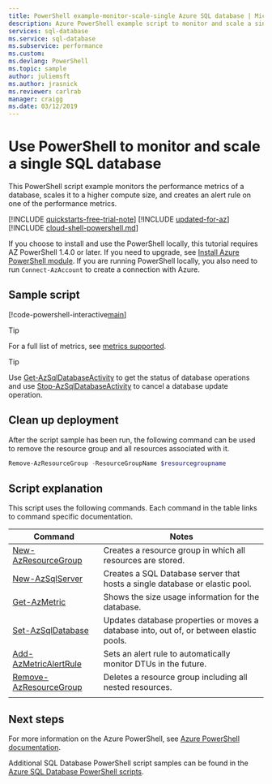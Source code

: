 ```yaml
---
title: PowerShell example-monitor-scale-single Azure SQL database | Microsoft Docs
description: Azure PowerShell example script to monitor and scale a single Azure SQL database
services: sql-database
ms.service: sql-database
ms.subservice: performance
ms.custom:
ms.devlang: PowerShell
ms.topic: sample
author: juliemsft
ms.author: jrasnick
ms.reviewer: carlrab
manager: craigg
ms.date: 03/12/2019
---
```

# Use PowerShell to monitor and scale a single SQL database

This PowerShell script example monitors the performance metrics of a database, scales it to a higher compute size, and creates an alert rule on one of the performance metrics.

[!INCLUDE [quickstarts-free-trial-note](../../../includes/quickstarts-free-trial-note.md)]
[!INCLUDE [updated-for-az](../../../includes/updated-for-az.md)]
[!INCLUDE [cloud-shell-powershell.md](../../../includes/cloud-shell-powershell.md)]

If you choose to install and use the PowerShell locally, this tutorial requires AZ PowerShell 1.4.0 or later. If you need to upgrade, see [Install Azure PowerShell module](/powershell/azure/install-az-ps). If you are running PowerShell locally, you also need to run `Connect-AzAccount` to create a connection with Azure.

## Sample script

[!code-powershell-interactive[main](../../../powershell_scripts/sql-database/monitor-and-scale-database/monitor-and-scale-database.ps1?highlight=15-16 "Monitor and scale single database")]

> [!TIP]
> For a full list of metrics, see [metrics supported](../../azure-monitor/platform/metrics-supported.md#microsoftsqlserversdatabases).

> [!TIP]
> Use [Get-AzSqlDatabaseActivity](/powershell/module/az.sql/get-azsqldatabaseactivity) to get the status of database operations and use [Stop-AzSqlDatabaseActivity](/powershell/module/az.sql/stop-azsqldatabaseactivity) to cancel a database update operation.

## Clean up deployment

After the script sample has been run, the following command can be used to remove the resource group and all resources associated with it.

```powershell
Remove-AzResourceGroup -ResourceGroupName $resourcegroupname
```

## Script explanation

This script uses the following commands. Each command in the table links to command specific documentation.

| Command | Notes |
|---|---|
 [New-AzResourceGroup](/powershell/module/az.resources/new-azresourcegroup) | Creates a resource group in which all resources are stored. |
| [New-AzSqlServer](/powershell/module/az.sql/new-azsqlserver) | Creates a SQL Database server that hosts a single database or elastic pool. |
| [Get-AzMetric](/powershell/module/az.monitor/get-azmetric) | Shows the size usage information for the database.|
| [Set-AzSqlDatabase](/powershell/module/az.sql/set-azsqldatabase) | Updates database properties or moves a database into, out of, or between elastic pools. |
| [Add-AzMetricAlertRule](/powershell/module/az.monitor/add-azmetricalertrule) | Sets an alert rule to automatically monitor DTUs in the future. |
| [Remove-AzResourceGroup](/powershell/module/az.resources/remove-azresourcegroup) | Deletes a resource group including all nested resources. |
|||

## Next steps

For more information on the Azure PowerShell, see [Azure PowerShell documentation](/powershell/azure/overview).

Additional SQL Database PowerShell script samples can be found in the [Azure SQL Database PowerShell scripts](../sql-database-powershell-samples.md).
